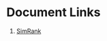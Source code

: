 # Document Links

1. [SimRank](https://drive.google.com/drive/folders/1l6z3Muu0RDQQ2_swpMlvKdyUjzdn1ifg?usp=sharing)
